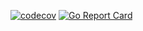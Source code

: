 [![codecov](https://codecov.io/gh/DimaKoz/simpleproxy/branch/master/graph/badge.svg)](https://codecov.io/gh/DimaKoz/simpleproxy)
[![Go Report Card](https://goreportcard.com/badge/github.com/DimaKoz/simpleproxy)](https://goreportcard.com/report/github.com/DimaKoz/simpleproxy)
